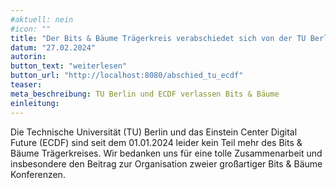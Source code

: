 ```yaml
---
#aktuell: nein
#icon: ""
title: "Der Bits & Bäume Trägerkreis verabschiedet sich von der TU Berlin und dem ECDF"
datum: "27.02.2024"
autorin: 
button_text: "weiterlesen"
button_url: "http://localhost:8080/abschied_tu_ecdf"
teaser:
meta_beschreibung: TU Berlin und ECDF verlassen Bits & Bäume
einleitung: 
---
```

Die Technische Universität (TU) Berlin und das Einstein Center Digital Future (ECDF) sind seit dem 01.01.2024 leider kein Teil mehr des Bits & Bäume Trägerkreises. Wir bedanken uns für eine tolle Zusammenarbeit und insbesondere den Beitrag zur Organisation zweier großartiger Bits & Bäume Konferenzen.

